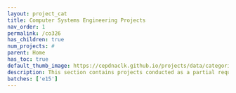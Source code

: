 ```yaml
---
layout: project_cat
title: Computer Systems Engineering Projects
nav_order: 1
permalink: /co326
has_children: true
num_projects: #
parent: Home
has_toc: true
default_thumb_image: https://cepdnaclk.github.io/projects/data/categories/co226/thumbnail.jpg
description: This section contains projects conducted as a partial requirement to complete the course CO326. The timeline for the project is semester 6 (second semester of the third year) of the undergraduate. The main objective of this is to give students a hand on experience of Industrial Communication Networks.
batches: ['e15']
---
```

